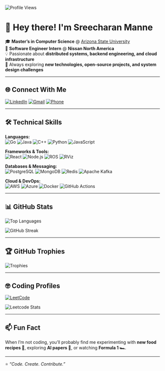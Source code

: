 ![Profile Views](https://komarev.com/ghpvc/?username=SreecharanManne&style=plastic&color=dc143c)

# 👋 Hey there! I'm Sreecharan Manne

🎓 **Master’s in Computer Science** @ [Arizona State University](https://www.asu.edu/)  
💼 **Software Engineer Intern** @ **Nissan North America**  
💡 Passionate about **distributed systems, backend engineering, and cloud infrastructure**  
🚀 Always exploring **new technologies, open-source projects, and system design challenges**

---

## 🌐 Connect With Me
[![LinkedIn](https://img.shields.io/badge/LinkedIn-%230077B5.svg?&style=for-the-badge&logo=linkedin&logoColor=white)](https://www.linkedin.com/in/sree-charan-manne/)
[![Gmail](https://img.shields.io/badge/Email-D14836?style=for-the-badge&logo=gmail&logoColor=white)](mailto:sreecharanmanne2000@gmail.com)
[![Phone](https://img.shields.io/badge/Phone-+1%20602%20516%203781-green?style=for-the-badge&logo=phone&logoColor=white)](tel:+16025163781)

---

## 🛠️ Technical Skills

**Languages:**  
![Go](https://img.shields.io/badge/Go-%2300ADD8.svg?style=for-the-badge&logo=go&logoColor=white)
![Java](https://img.shields.io/badge/Java-%23ED8B00.svg?style=for-the-badge&logo=openjdk&logoColor=white)
![C++](https://img.shields.io/badge/C++-%2300599C.svg?style=for-the-badge&logo=cplusplus&logoColor=white)
![Python](https://img.shields.io/badge/Python-%233776AB.svg?style=for-the-badge&logo=python&logoColor=white)
![JavaScript](https://img.shields.io/badge/JavaScript-%23F7DF1E.svg?style=for-the-badge&logo=javascript&logoColor=black)

**Frameworks & Tools:**  
![React](https://img.shields.io/badge/React-%2320232a.svg?style=for-the-badge&logo=react&logoColor=%2361DAFB)
![Node.js](https://img.shields.io/badge/Node.js-%2343853D.svg?style=for-the-badge&logo=node.js&logoColor=white)
![ROS](https://img.shields.io/badge/ROS-%2322314E.svg?style=for-the-badge&logo=ros&logoColor=white)
![RViz](https://img.shields.io/badge/RViz-%23007ACC.svg?style=for-the-badge&logo=rviz&logoColor=white)

**Databases & Messaging:**  
![PostgreSQL](https://img.shields.io/badge/Postgres-%23316192.svg?style=for-the-badge&logo=postgresql&logoColor=white)
![MongoDB](https://img.shields.io/badge/MongoDB-%234ea94b.svg?style=for-the-badge&logo=mongodb&logoColor=white)
![Redis](https://img.shields.io/badge/Redis-%23DD0031.svg?style=for-the-badge&logo=redis&logoColor=white)
![Apache Kafka](https://img.shields.io/badge/Apache%20Kafka-000?style=for-the-badge&logo=apachekafka)

**Cloud & DevOps:**  
![AWS](https://img.shields.io/badge/AWS-FF9900?style=for-the-badge&logo=amazonaws&logoColor=white)
![Azure](https://img.shields.io/badge/Azure-0089D6?style=for-the-badge&logo=microsoftazure&logoColor=white)
![Docker](https://img.shields.io/badge/Docker-%230db7ed.svg?style=for-the-badge&logo=docker&logoColor=white)
![GitHub Actions](https://img.shields.io/badge/GitHub%20Actions-%232671E5.svg?style=for-the-badge&logo=githubactions&logoColor=white)

---

## 📊 GitHub Stats
![Top Languages](https://github-readme-stats.vercel.app/api/top-langs/?username=SreecharanManne&layout=pie&theme=highcontrast)

![GitHub Streak](https://github-readme-streak-stats.herokuapp.com/?user=SreecharanManne&theme=highcontrast)

<!-- Uncomment if you want to show full stats -->
<!-- ![GitHub Stats](https://github-readme-stats.vercel.app/api?username=SreecharanManne&show_icons=true&theme=radical) -->

---

## 🏆 GitHub Trophies
![Trophies](https://github-profile-trophy.vercel.app/?username=SreecharanManne&theme=dracula&margin-w=10)

---

## 🤓 Coding Profiles
[![LeetCode](https://img.shields.io/badge/LeetCode-%23FFA116.svg?style=for-the-badge&logo=leetcode&logoColor=black)](https://leetcode.com/cm2303/)

![Leetcode Stats](https://leetcard.jacoblin.cool/cm2303?theme=dark)

---

## 📫 Fun Fact
When I’m not coding, you’ll probably find me experimenting with **new food recipes 🍜**, exploring **AI papers 🤖**, or watching **Formula 1 🏎️**.

---
⭐️ _“Code. Create. Contribute.”_
